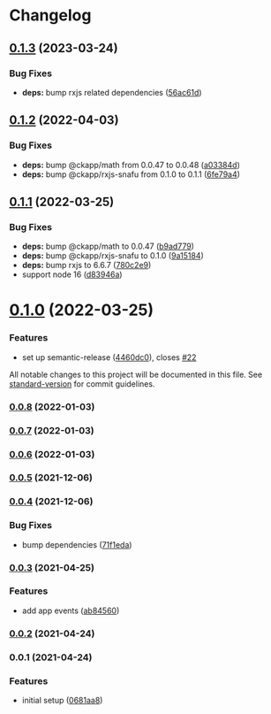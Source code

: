 # Changelog

## [0.1.3](https://github.com/ckapps/rxjs-electron/compare/v0.1.2...v0.1.3) (2023-03-24)


### Bug Fixes

* **deps:** bump rxjs related dependencies ([56ac61d](https://github.com/ckapps/rxjs-electron/commit/56ac61de389b6d447481f03c6a61fb853b4edefb))

## [0.1.2](https://github.com/ckapps/rxjs-electron/compare/v0.1.1...v0.1.2) (2022-04-03)


### Bug Fixes

* **deps:** bump @ckapp/math from 0.0.47 to 0.0.48 ([a03384d](https://github.com/ckapps/rxjs-electron/commit/a03384d89eb8d8a2f72a1a1aab58a6220c0e0b26))
* **deps:** bump @ckapp/rxjs-snafu from 0.1.0 to 0.1.1 ([6fe79a4](https://github.com/ckapps/rxjs-electron/commit/6fe79a4e37f4412473fb6546fbeb42846c5a8f9d))

## [0.1.1](https://github.com/ckapps/rxjs-electron/compare/v0.1.0...v0.1.1) (2022-03-25)


### Bug Fixes

* **deps:** bump @ckapp/math to 0.0.47 ([b9ad779](https://github.com/ckapps/rxjs-electron/commit/b9ad7793148d5e3b647123040e969b4672ea46b8))
* **deps:** bump @ckapp/rxjs-snafu to 0.1.0 ([9a15184](https://github.com/ckapps/rxjs-electron/commit/9a15184f45ee366f7a8d8ef515a17c9f6ab2a4aa))
* **deps:** bump rxjs to 6.6.7 ([780c2e9](https://github.com/ckapps/rxjs-electron/commit/780c2e9c1c66e5fbd3076ee05f8eba02f73bfaba))
* support node 16 ([d83946a](https://github.com/ckapps/rxjs-electron/commit/d83946ad0ce131654e35eb9dc5a329158419b3a0))

# [0.1.0](https://github.com/ckapps/rxjs-electron/compare/v0.0.8...v0.1.0) (2022-03-25)


### Features

* set up semantic-release ([4460dc0](https://github.com/ckapps/rxjs-electron/commit/4460dc0c61e5e74e15a7b528e9d3b70e1eac0541)), closes [#22](https://github.com/ckapps/rxjs-electron/issues/22)

All notable changes to this project will be documented in this file. See [standard-version](https://github.com/conventional-changelog/standard-version) for commit guidelines.

### [0.0.8](https://github.com/ckapps/rxjs-electron/compare/v0.0.7...v0.0.8) (2022-01-03)

### [0.0.7](https://github.com/ckapps/rxjs-electron/compare/v0.0.6...v0.0.7) (2022-01-03)

### [0.0.6](https://github.com/ckapps/rxjs-electron/compare/v0.0.5...v0.0.6) (2022-01-03)

### [0.0.5](https://github.com/ckapps/rxjs-electron/compare/v0.0.4...v0.0.5) (2021-12-06)

### [0.0.4](https://github.com/ckapps/rxjs-electron/compare/v0.0.3...v0.0.4) (2021-12-06)


### Bug Fixes

* bump dependencies ([71f1eda](https://github.com/ckapps/rxjs-electron/commit/71f1eda5736dfd690d561cc098af4697815a0411))

### [0.0.3](https://github.com/ckapps/rxjs-electron/compare/v0.0.2...v0.0.3) (2021-04-25)


### Features

* add app events ([ab84560](https://github.com/ckapps/rxjs-electron/commit/ab84560ec959bb799981fc13be0b3b2d34b22b06))

### [0.0.2](https://github.com/ckapps/rxjs-electron/compare/v0.0.1...v0.0.2) (2021-04-24)

### 0.0.1 (2021-04-24)


### Features

* initial setup ([0681aa8](https://github.com/ckapps/rxjs-electron/commit/0681aa83733a0a2a6d84786b6900e641ce1d2480))
